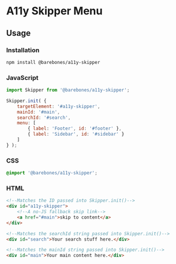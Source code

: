 # A11y Skipper Menu

## Usage

### Installation
```bash
npm install @barebones/a11y-skipper
```
### JavaScript
```javascript
import Skipper from '@barebones/a11y-skipper';

Skipper.init( {
	targetElement: '#a11y-skipper',
	mainId: '#main',
	searchId: '#search',
	menu: [
		{ label: 'Footer', id: '#footer' },
		{ label: 'Sidebar', id: '#sidebar' }
	]
} );
```

### CSS
```css
@import '@barebones/a11y-skipper';
```

### HTML
```html
<!--Matches the ID passed into Skipper.init()-->
<div id="a11y-skipper">
	<!--A no-JS fallback skip link-->
	<a href="#main">skip to content</a>
</div>

<!--Matches the searchId string passed into Skipper.init()-->
<div id="search">Your search stuff here.</div>

<!--Matches the mainId string passed into Skipper.init()-->
<div id="main">Your main content here.</div>
